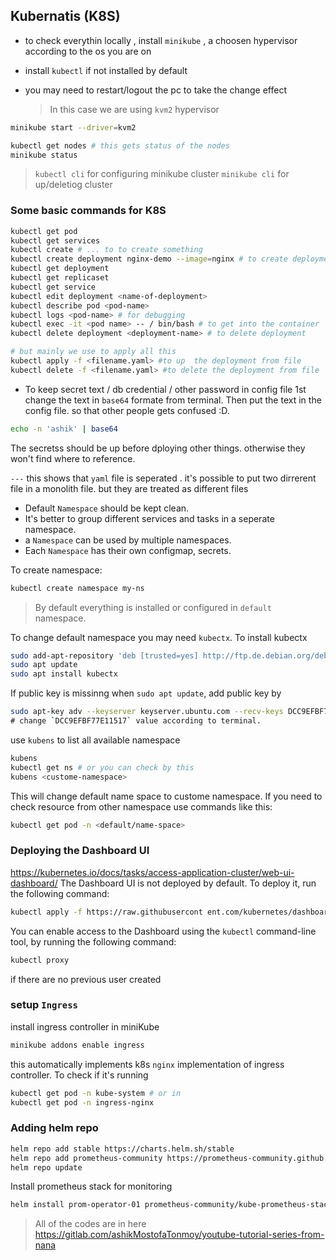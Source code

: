 
## Kubernatis (K8S)

* to check everythin locally , install `minikube` , a choosen hypervisor according to the os you are on
* install `kubectl` if not installed by default
* you may need to restart/logout the pc to take the change effect
  
  >In this case we are using `kvm2` hypervisor   

```sh
minikube start --driver=kvm2
```
```sh
kubectl get nodes # this gets status of the nodes
minikube status 
```

> `kubectl cli` for configuring minikube cluster
> `minikube cli` for up/deletiog cluster

### Some basic commands for K8S

```sh
kubectl get pod
kubectl get services
kubectl create # ... to to create something
kubectl create deployment nginx-demo --image=nginx # to create deployment
kubectl get deployment 
kubectl get replicaset
kubectl get service
kubectl edit deployment <name-of-deployment>
kubectl describe pod <pod-name>
kubectl logs <pod-name> # for debugging
kubectl exec -it <pod name> -- / bin/bash # to get into the container
kubectl delete deployment <deployment-name> # to delete deployment 

# but mainly we use to apply all this 
kubectl apply -f <filename.yaml> #to up  the deployment from file
kubectl delete -f <filename.yaml> #to delete the deployment from file
```

* To keep secret text / db credential / other password in config file 1st change the text in `base64` formate from terminal. Then put the text in the config file. so that other people gets confused :D.

```sh
echo -n 'ashik' | base64
```

The secretss should be up before dploying other things. otherwise they won't find where to reference.

`---` this shows that `yaml` file is seperated . it's possible to put two dirrerent file in a monolith file. but they are treated as different files 

* Default `Namespace` should be kept clean. 
* It's better to group different services and tasks in a seperate namespace.
* a `Namespace` can be used by multiple namespaces.
* Each `Namespace` has their own configmap, secrets.

To create namespace:
```sh
kubectl create namespace my-ns
```
> By default everything is installed or configured in `default `namespace.

To change default namespace you may need `kubectx`. To install kubectx
```sh
sudo add-apt-repository 'deb [trusted=yes] http://ftp.de.debian.org/debian buster main' # adding repository
sudo apt update
sudo apt install kubectx
```
If public key is missinng when `sudo apt update`, add public key by 
```sh
sudo apt-key adv --keyserver keyserver.ubuntu.com --recv-keys DCC9EFBF77E11517 \
# change `DCC9EFBF77E11517` value according to terminal.
```
use `kubens` to list all available namespace
```sh
kubens
kubectl get ns # or you can check by this
kubens <custome-namespace>
```` 
This will change default name space to custome namespace. If you need to check resource from other namespace  use commands like this:
```sh
kubectl get pod -n <default/name-space>
```
### Deploying the Dashboard UI
https://kubernetes.io/docs/tasks/access-application-cluster/web-ui-dashboard/
The Dashboard UI is not deployed by default. To deploy it, run the following command:
```sh
kubectl apply -f https://raw.githubusercont ent.com/kubernetes/dashboard/v2.7.0/aio/deploy/recommended.yaml
```
You can enable access to the Dashboard using the `kubectl` command-line tool, by running the following command:
```sh
kubectl proxy
```
if there are no previous user created 

### setup `Ingress`

install ingress controller in miniKube

```sh
minikube addons enable ingress
```
this automatically implements k8s `nginx` implementation of ingress controller. To check if it's running 
```sh
kubectl get pod -n kube-system # or in
kubectl get pod -n ingress-nginx
```

### Adding helm repo
```sh
helm repo add stable https://charts.helm.sh/stable
helm repo add prometheus-community https://prometheus-community.github.io/helm-charts
helm repo update
```
Install prometheus stack for monitoring
```sh
helm install prom-operator-01 prometheus-community/kube-prometheus-stack
```
> All of the codes are in here
> https://gitlab.com/ashikMostofaTonmoy/youtube-tutorial-series-from-nana